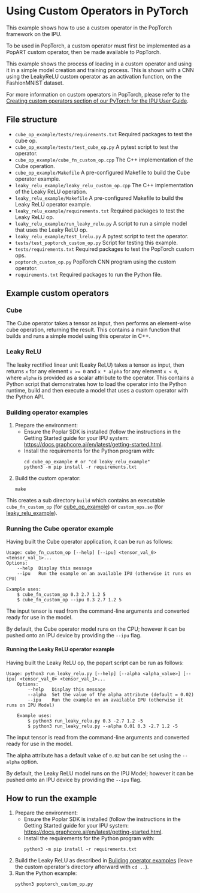 <!-- Copyright (c) 2021 Graphcore Ltd. All rights reserved. -->
# Using Custom Operators in PyTorch

This example shows how to use a custom operator in the PopTorch
framework on the IPU.

To be used in PopTorch, a custom operator must first be implemented as
a PopART custom operator, then be made available to PopTorch.

This example shows the process of loading in a custom operator and using it in a simple
model creation and training process. This is shown with a CNN using the LeakyReLU custom
operator as an activation function, on the FashionMNIST dataset.

For more information on custom operators in PopTorch, please refer to the
[Creating custom operators section of our PyTorch for the IPU User Guide](https://docs.graphcore.ai/projects/poptorch-user-guide/en/latest/overview.html#creating-custom-ops).

## File structure

* `cube_op_example/tests/requirements.txt` Required packages to test the cube op.
* `cube_op_example/tests/test_cube_op.py` A pytest script to test the operator.
* `cube_op_example/cube_fn_custom_op.cpp` The C++ implementation of the Cube operation.
* `cube_op_example/Makefile` A pre-configured Makefile to build the Cube operator example.
* `leaky_relu_example/leaky_relu_custom_op.cpp` The C++ implementation of the Leaky ReLU operation.
* `leaky_relu_example/Makefile` A pre-configured Makefile to build the Leaky ReLU operator example.
* `leaky_relu_example/requirements.txt` Required packages to test the Leaky ReLU op.
* `leaky_relu_example/run_leaky_relu.py` A script to run a simple model that uses the Leaky ReLU op.
* `leaky_relu_example/test_lrelu.py` A pytest script to test the operator.
* `tests/test_poptorch_custom_op.py` Script for testing this example.
* `tests/requirements.txt` Required packages to test the PopTorch custom ops.
* `poptorch_custom_op.py` PopTorch CNN program using the custom operator.
* `requirements.txt` Required packages to run the Python file.

## Example custom operators

### Cube

The Cube operator takes a tensor as input, then performs an element-wise
cube operation, returning the result. This contains a main function that builds and runs
a simple model using this operator in C++.

### Leaky ReLU

The leaky rectified linear unit (Leaky ReLU) takes a tensor as input, then returns `x` for any
element `x >= 0` and `x * alpha` for any element `x < 0`, where `alpha` is provided as a scalar
attribute to the operator. This contains a Python script that demonstrates how to load the operator into the
Python runtime, build and then execute a model that uses a custom operator with the Python API.

### Building operator examples

1) Prepare the environment:
    - Ensure the Poplar SDK is installed (follow the instructions in the Getting
    Started guide for your IPU system: <https://docs.graphcore.ai/en/latest/getting-started.html>.
    - Install the requirements for the Python program with:
        ```
        cd cube_op_example # or "cd leaky_relu_example"
        python3 -m pip install -r requirements.txt
        ```
2) Build the custom operator:
    ```
    make
    ```

This creates a sub directory `build` which contains an executable `cube_fn_custom_op` (for [cube_op_example](cube_op_example)) or `custom_ops.so` (for [leaky_relu_example](leaky_relu_example)).

### Running the Cube operator example

Having built the Cube operator application, it can be run as follows:

```
Usage: cube_fn_custom_op [--help] [--ipu] <tensor_val_0> <tensor_val_1>...
Options:
    --help  Display this message
    --ipu   Run the example on an available IPU (otherwise it runs on CPU)

Example uses:
    $ cube_fn_custom_op 0.3 2.7 1.2 5
    $ cube_fn_custom_op --ipu 0.3 2.7 1.2 5
```

The input tensor is read from the command-line arguments and converted ready for
use in the model.

By default, the Cube operator model runs on the CPU; however it can be pushed onto an IPU device
by providing the `--ipu` flag.

#### Running the Leaky ReLU operator example

Having built the Leaky ReLU op, the popart script can be run as follows:

```
Usage: python3 run_leaky_relu.py [--help] [--alpha <alpha_value>] [--ipu] <tensor_val_0> <tensor_val_1>...
    Options:
        --help   Display this message
        --alpha  Set the value of the alpha attribute (default = 0.02)
        --ipu    Run the example on an available IPU (otherwise it runs on IPU Model)

    Example uses:
        $ python3 run_leaky_relu.py 0.3 -2.7 1.2 -5
        $ python3 run_leaky_relu.py --alpha 0.01 0.3 -2.7 1.2 -5
```

The input tensor is read from the command-line arguments and converted ready for
use in the model.

The alpha attribute has a default value of `0.02` but can be set using the `--alpha` option.

By default, the Leaky ReLU model runs on the IPU Model; however it can be pushed onto an IPU device
by providing the `--ipu` flag.

## How to run the example

1) Prepare the environment:
    - Ensure the Poplar SDK is installed (follow the instructions in the Getting
    Started guide for your IPU system: <https://docs.graphcore.ai/en/latest/getting-started.html>.
    - Install the requirements for the Python program with:
       ```
       python3 -m pip install -r requirements.txt
       ```
2) Build the Leaky ReLU as described in [Building operator examples](#building-operator-examples) (leave the custom operator's directory afterward with `cd ..`).
3) Run the Python example:
    ```
    python3 poptorch_custom_op.py
    ```
